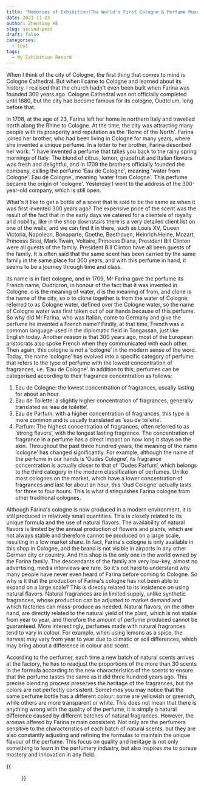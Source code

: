 ```yaml
---
title: "Memories of Exhibition|The World's First Cologne & Perfume Museum"
date: 2021-11-23
author: Zhenting HE
slug: second-post
draft: false
categories:
  - test
tags:
  - My Exhibition Record
---
```


When I think of the city of Cologne, the first thing that comes to mind is Cologne Cathedral. But when I came to Cologne and learned about its history, I realised that the church hadn't even been built when Farina was founded 300 years ago. Cologne Cathedral was not officially completed until 1880, but the city had become famous for its cologne, Oudtclum, long before that.

In 1708, at the age of 23, Farina left her home in northern Italy and travelled north along the Rhine to Cologne. At the time, the city was attracting many people with its prosperity and reputation as the 'Rome of the North'. Farina joined her brother, who had been living in Cologne for many years, where she invented a unique perfume.
In a letter to her brother, Farina described her work: "I have invented a perfume that takes you back to the rainy spring mornings of Italy. The blend of citrus, lemon, grapefruit and Italian flowers was fresh and delightful, and in 1709 the brothers officially founded the company, calling the perfume 'Eau de Cologne', meaning 'water from Cologne'. Eau de Cologne', meaning 'water from Cologne'. This perfume became the origin of 'cologne'. Yesterday I went to the address of the 300-year-old company, which is still open.

What's it like to get a bottle of a scent that is said to be the same as when it was first invented 300 years ago? The expensive price of the scent was the result of the fact that in the early days we catered for a clientele of royalty and nobility, like in the shop downstairs there is a very detailed client list on one of the walls, and we can find it in there, such as Louis XV, Queen Victoria, Napoleon, Bonaparte, Goethe, Beethoven, Heinrich Heine, Mozart, Princess Sissi, Mark Twain, Voltaire, Princess Diana, President Bill Clinton were all guests of the family. President Bill Clinton have all been guests of the family. It is often said that the same scent has been carried by the same family in the same place for 300 years, and with this perfume in hand, it seems to be a journey through time and class.

Its name is in fact cologne, and in 1709, Mr Farina gave the perfume its French name, Oudricron, in honour of the fact that it was invented in Cologne. o is the meaning of water, d is the meaning of from, and clone is the name of the city, so o to clone together is from the water of Cologne, referred to as Cologne water, defined over the Cologne water, so the name of Cologne water was first taken out of our hands because of this perfume. So why did Mr.Farina, who was Italian, come to Germany and give the perfume he invented a French name? Firstly, at that time, French was a common language used in the diplomatic field in Tongassan, just like English today. Another reason is that 300 years ago, most of the European aristocrats also spoke French when they communicated with each other. Then again, this cologne is not a ‘cologne’ in the modern sense of the word. Today, the name ‘cologne’ has evolved into a specific category of perfume that refers to the type of perfume with the lowest concentration of fragrances, i.e. ‘Eau de Cologne’. In addition to this, perfumes can be categorised according to their fragrance concentration as follows:
1. Eau de Cologne: the lowest concentration of fragrances, usually lasting for about an hour. 
2. Eau de Toilette: a slightly higher concentration of fragrances, generally translated as ‘eau de toilette’. 
3. Eau de Parfum: with a higher concentration of fragrances, this type is more common and is usually translated as ‘eau de toilette’. 
4. Parfum: The highest concentration of fragrances, often referred to as ‘strong flavors’, with the longest lasting fragrance.
The concentration of fragrance in a perfume has a direct impact on how long it stays on the skin. Throughout the past three hundred years, the meaning of the name ‘cologne’ has changed significantly. For example, although the name of the perfume in our hands is ‘Oudes Cologne’, its fragrance concentration is actually closer to that of ‘Oudes Parfum’, which belongs to the third category in the modern classification of perfumes.
Unlike most colognes on the market, which have a lower concentration of fragrances and last for about an hour, this ‘Oud Cologne’ actually lasts for three to four hours. This is what distinguishes Farina cologne from other traditional colognes.

Although Farina's cologne is now produced in a modern environment, it is still produced in relatively small quantities. This is closely related to its unique formula and the use of natural flavors. The availability of natural flavors is limited by the annual production of flowers and plants, which are not always stable and therefore cannot be produced on a large scale, resulting in a low market share. In fact, Farina's cologne is only available in this shop in Cologne, and the brand is not visible in airports in any other German city or country. And this shop is the only one in the world owned by the Farina family. The descendants of the family are very low-key, almost no advertising, media interviews are rare. So it's not hard to understand why many people have never even heard of Farina before coming to Cologne. So why is it that the production of Farina's cologne has not been able to expand on a large scale? This is directly related to its insistence on using natural flavors. Natural fragrances are in limited supply, unlike synthetic fragrances, whose production can be adjusted to market demand and which factories can mass-produce as needed. Natural flavors, on the other hand, are directly related to the natural yield of the plant, which is not stable from year to year, and therefore the amount of perfume produced cannot be guaranteed. More interestingly, perfumes made with natural fragrances tend to vary in colour. For example, when using lemons as a spice, the harvest may vary from year to year due to climatic or soil differences, which may bring about a difference in colour and scent.

According to the perfumer, each time a new batch of natural scents arrives at the factory, he has to readjust the proportions of the more than 30 scents in the formula according to the new characteristics of the scents to ensure that the perfume tastes the same as it did three hundred years ago. This precise blending process preserves the heritage of the fragrances, but the colors are not perfectly consistent. Sometimes you may notice that the same perfume bottle has a different colour: some are yellowish or greenish, while others are more transparent or white. This does not mean that there is anything wrong with the quality of the perfume, it is simply a natural difference caused by different batches of natural fragrances. However, the aromas offered by Farina remain consistent. Not only are the perfumers sensitive to the characteristics of each batch of natural scents, but they are also constantly adjusting and refining the formulas to maintain the unique flavour of the perfume. This focus on quality and heritage is not only something to learn in the perfumery industry, but also inspires me to pursue mastery and innovation in any field.

{{<figure src="/images/FARINA 1709.jpg" title="It is said to be the world's first cologne!" width="360">}}